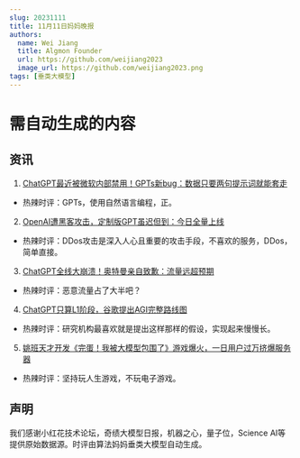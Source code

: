 ```yaml
---
slug: 20231111
title: 11月11日妈妈晚报
authors:
  name: Wei Jiang
  title: Algmon Founder
  url: https://github.com/weijiang2023
  image_url: https://github.com/weijiang2023.png
tags: [垂类大模型]
---
```


# 需自动生成的内容
## 资讯

1. [ChatGPT最近被微软内部禁用！GPTs新bug：数据只要两句提示词就能套走](https://mp.weixin.qq.com/s/4F4yFqW8ZTZfwfz_UXJKXw)
* 热辣时评：GPTs，使用自然语言编程，正。

2. [OpenAI遭黑客攻击，定制版GPT虽迟但到：今日全量上线](https://mp.weixin.qq.com/s/8cP728upOG3tlrZrd6WBJQ)
* 热辣时评：DDos攻击是深入人心且重要的攻击手段，不喜欢的服务，DDos，简单直接。

3. [ChatGPT全线大崩溃！奥特曼亲自致歉：流量远超预期](https://mp.weixin.qq.com/s/tmWjyvsEUBekMBSiuH12Jg)
* 热辣时评：恶意流量占了大半吧？

4. [ChatGPT只算L1阶段，谷歌提出AGI完整路线图](https://mp.weixin.qq.com/s/7G1Sp4AABEMEuqApxngJ7A)
* 热辣时评：研究机构最喜欢就是提出这样那样的假设，实现起来慢慢长。

5. [姚班天才开发《完蛋！我被大模型包围了》游戏爆火，一日用户过万挤爆服务器](https://mp.weixin.qq.com/s/FpX0AcHQfQqT5V5-PAp22w)
* 热辣时评：坚持玩人生游戏，不玩电子游戏。

## 声明

我们感谢小红花技术论坛，奇绩大模型日报，机器之心，量子位，Science AI等提供原始数据源。时评由算法妈妈垂类大模型自动生成。